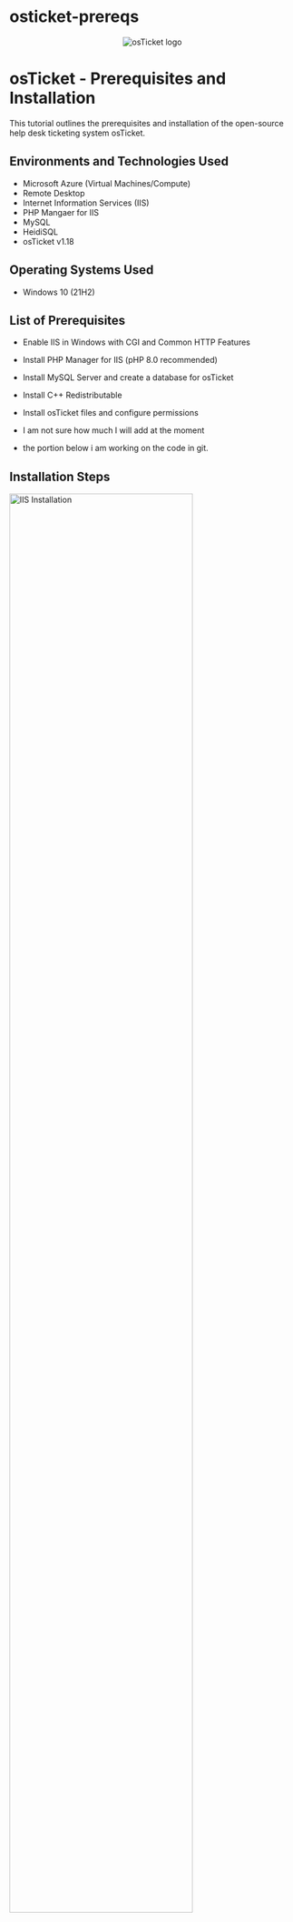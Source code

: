
# osticket-prereqs
<p align="center">
<img src="https://i.imgur.com/Clzj7Xs.png" alt="osTicket logo"/>
</p>

<h1>osTicket - Prerequisites and Installation</h1>
This tutorial outlines the prerequisites and installation of the open-source help desk ticketing system osTicket.<br />

<h2>Environments and Technologies Used</h2>

- Microsoft Azure (Virtual Machines/Compute)
- Remote Desktop
- Internet Information Services (IIS)
- PHP Mangaer for IIS
- MySQL 
- HeidiSQL
- osTicket v1.18

<h2>Operating Systems Used </h2>

- Windows 10</b> (21H2)

<h2>List of Prerequisites</h2>

- Enable IIS in Windows with CGI and Common HTTP Features
- Install PHP Manager for IIS (pHP 8.0 recommended)
- Install MySQL Server and create a database for osTicket
- Install C++ Redistributable
- Install osTicket files and configure permissions

- I am not sure how much I will add at the moment

- the portion below i am working on the code in git. 

<h2>Installation Steps</h2>

<p>
<img src="https://i.imgur.com/tmP4oED.png" height="80%" width="80%" alt="IIS Installation"/>
</p>
<p>
<ol> 
<li>Launch Azure Portal and create a Windows 10 Virtual machine</li>
<li>Connect to the VM via Remote Desktop Connetion</li>
<li>Enable IIS in Windows Features (Add roles and Features)</li>
<li>Install Web Platform Installer to add required componets</li>
</ol>
</p>
<br />

<p>
<img src="https://i.imgur.com/5C3JtXJ.png" height="80%" width="80%" alt="PHP Installation"/>
</p>
<p>
<ol start="5">
<li>Download and install PHP Manager for IIS</li>
<li>Download PHP 8.0 and unzip to C:\PHP</li>
<li>Configure IIS to use PHP by registering the PHP verison </li>
<li>Install MySQL Server and create a database named 'osticket'</li>
</p>
<br />

<p>
<img src="https://i.imgur.com/8QnYdQl.png" height="80%" width="80%" alt="osTicket Installation"/>
</p>
<p>
<ol start="9">
<li>Download osTicket from the offical website</li>
<li>Extract and copy the "upload" folder to c:\inetpub\wwwroot, renaming it to "osticket"</li>
<li>Complete the osTicket web installer by configuring database settings</li>
<li>Clean up by deleting the setup folder and setting config permissions'</li>
  </ol>
</p>
<br />
